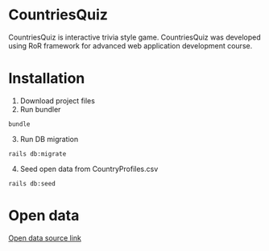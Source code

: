# CountriesQuiz

CountriesQuiz is interactive trivia style game. CountriesQuiz was developed using RoR framework for advanced web application development course.

# Installation

1. Download project files
2. Run bundler
```
bundle
```
3. Run DB migration
```
rails db:migrate
```
4. Seed open data from CountryProfiles.csv
```
rails db:seed
```

# Open data

[Open data source link](http://data.worldbank.org/data-catalog/country-profiles)
